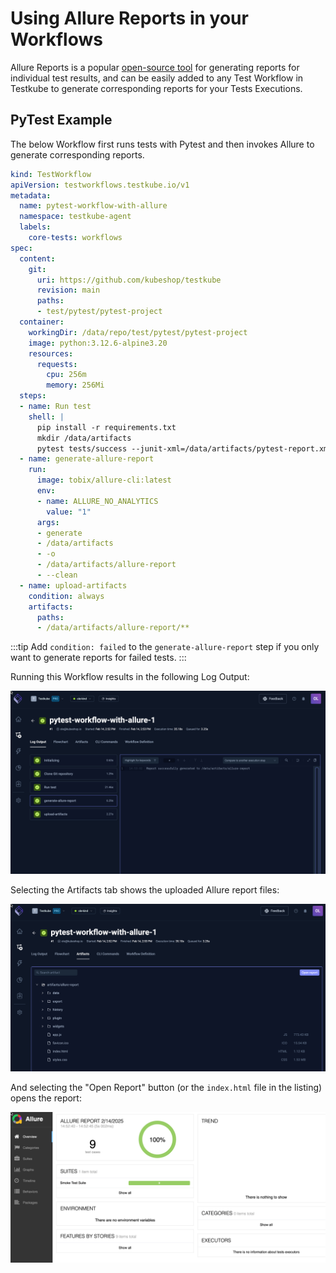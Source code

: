 # Using Allure Reports in your Workflows

Allure Reports is a popular [open-source tool](https://github.com/allure-framework/allure2) for generating reports for individual test results, and 
can be easily added to any Test Workflow in Testkube to generate corresponding reports for your 
Tests Executions.

## PyTest Example

The below Workflow first runs tests with Pytest and then invokes Allure to generate corresponding reports.

```yaml
kind: TestWorkflow
apiVersion: testworkflows.testkube.io/v1
metadata:
  name: pytest-workflow-with-allure
  namespace: testkube-agent
  labels:
    core-tests: workflows
spec:
  content:
    git:
      uri: https://github.com/kubeshop/testkube
      revision: main
      paths:
      - test/pytest/pytest-project
  container:
    workingDir: /data/repo/test/pytest/pytest-project
    image: python:3.12.6-alpine3.20
    resources:
      requests:
        cpu: 256m
        memory: 256Mi
  steps:
  - name: Run test
    shell: |
      pip install -r requirements.txt
      mkdir /data/artifacts
      pytest tests/success --junit-xml=/data/artifacts/pytest-report.xml
  - name: generate-allure-report
    run:
      image: tobix/allure-cli:latest
      env:
      - name: ALLURE_NO_ANALYTICS
        value: "1"
      args:
      - generate
      - /data/artifacts
      - -o
      - /data/artifacts/allure-report
      - --clean
  - name: upload-artifacts
    condition: always
    artifacts:
      paths:
      - /data/artifacts/allure-report/**
```

:::tip
Add `condition: failed` to the `generate-allure-report` step if you only want to generate reports for failed tests.
:::

Running this Workflow results in the following Log Output: 

![Allure Log Output](images/allure-log-output.png)

Selecting the Artifacts tab shows the uploaded Allure report files:

![Allure Artifacts Tab](images/allure-artifacts.png)

And selecting the "Open Report" button (or the `index.html` file in the listing) opens the report:

![Allure Report](images/allure-open-report.png)

